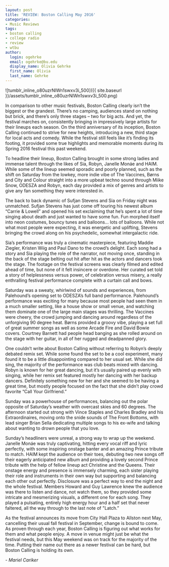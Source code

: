 ```yaml
---
layout: post
title: 'REVIEW: Boston Calling May 2016'
categories:
- Music Reviews
tags:
- boston calling
- college radio
- review
- wtbu
author:
  login: ogehrke
  email: ogehrke@bu.edu
  display_name: Olivia Gehrke
  first_name: Olivia
  last_name: Gehrke
---
```

![tumblr_inline_o80uzrNlWn1swxv3i_500]({{ site.baseurl }}/assets/tumblr_inline_o80uzrNlWn1swxv3i_500.png)

In comparison to other music festivals, Boston Calling clearly isn’t the biggest or the grandest. There’s no camping, audiences stand on nothing but brick, and there’s only three stages – two for big acts. And yet, the festival marches on, consistently bringing in impressively large artists for their lineups each season. On the third anniversary of its inception, Boston Calling continued to strive for new heights, introducing a new, third stage for local acts and comedy. While the festival still feels like it’s finding its footing, it provided some true highlights and memorable moments during its Spring 2016 festival this past weekend.

To headline their lineup, Boston Calling brought in some strong ladies and immense talent through the likes of Sia, Robyn, Janelle Monáe and HAIM. While some of the lineup seemed sporadic and poorly planned, such as the shift on Saturday from the lowkey, more indie vibe of The Vaccines, Børns and City and Colour straight into a more upbeat techno sound through Miike Snow, ODESZA and Robyn, each day provided a mix of genres and artists to give any fan something they were interested in.

The back to back dynamic of Sufjan Stevens and Sia on Friday night was unmatched. Sufjan Stevens has just come off touring his newest album “Carrie & Lowell” and opened his set exclaiming that he’s spent a lot of time singing about death and just wanted to have some fun. Fun morphed itself into neon costumes, bouncy tunes and balloons… lots of balloons. While not what most people were expecting, it was energetic and uplifting, Stevens bringing the crowd along on his psychedelic, somewhat intergalactic ride.

Sia’s performance was truly a cinematic masterpiece, featuring Maddie Ziegler, Kristen Wiig and Paul Dano to the crowd’s delight. Each song had a story and Sia playing the role of the narrator, not moving once, standing in the back of the stage belting out hit after hit as the actors and dancers took the stage. The footage on the festival screens was clearly filmed and edited ahead of time, but none of it felt insincere or overdone. Her curated set told a story of helplessness versus power, of celebration versus misery, a really enthralling festival performance complete with a curtain call and bows.

Saturday was a sweaty, whirlwind of sounds and experiences, from Palehound’s opening set to ODESZA’s full band performance. Palehound’s performance was exciting for many because most people had seen them in a much smaller setting, like a house show or small venue, and watching them dominate one of the large main stages was thrilling. The Vaccines were cheery, the crowd jumping and dancing around regardless of the unforgiving 90 degree heat. Børns provided a groovy vibe, playing a set full of great summer songs as well as some Arcade Fire and David Bowie covers. Courtney Barnett had people head banging as she rolled around on the stage with her guitar, in all of her rugged and deadpanned glory.

One couldn’t write about Boston Calling without referring to Robyn’s deeply debated remix set. While some found the set to be a cool experiment, many found it to be a little disappointing compared to her usual set. While she did sing, the majority of the performance was club beats mixed with dancing. Robyn is known for her great dancing, but it’s usually paired up evenly with singing, while her remix set featured mostly her dancing with her backup dancers. Definitely something new for her and she seemed to be having a great time, but mostly people focused on the fact that she didn’t play crowd favorite “Call Your Girlfriend.”

Sunday was a powerhouse of performances, balancing out the polar opposite of Saturday’s weather with overcast skies and 60 degrees. The afternoon started out strong with Vince Staples and Charles Bradley and his Extraordinaires, moving onto the snide sounds of The Front Bottoms, with lead singer Brian Sella dedicating multiple songs to his ex-wife and talking about wanting to drown people that you love.

Sunday’s headliners were unreal, a strong way to wrap up the weekend. Janelle Monáe was truly captivating, hitting every vocal riff and lyric perfectly, with some inspiring onstage banter and an amazing Prince tribute to match. HAIM kept the audience on their toes, debuting two new songs off their eagerly anticipated new album and providing a lovely second Prince tribute with the help of fellow lineup act Christine and the Queens. Their onstage energy and presence is immensely charming, each sister playing their role and instruments in their own way but supporting and balancing each other out perfectly. Disclosure was a perfect way to end the night and the whole festival. Members Howard and Guy Lawrence knew the audience was there to listen and dance, not watch them, so they provided some intricate and mesmerizing visuals, a different one for each song. They played a pulsating, entirely high energy hour and a half set that never faltered, all the way through to the last note of "Latch.”

As the festival announces its move from City Hall Plaza to Allston next May, cancelling their usual fall festival in September, change is bound to come. As proven through each year, Boston Calling is figuring out what works for them and what people enjoy. A move in venue might just be what the festival needs, but this May weekend was on track for the majority of the time. Putting their name out there as a newer festival can be hard, but Boston Calling is holding its own.

_\- Mariel Cariker_